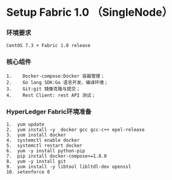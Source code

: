 # Setup  Fabric 1.0  （SingleNode）

### 环境要求

```
CentOS 7.3 + Fabric 1.0 release
```

### 核心组件

```
1.    Docker-compose:Docker 容器管理；   
2.    Go lang SDK:Go 语言开发、编译环境；     
3.    Git:git 镜像克隆与提交；     
4.    Rest Client: rest API 测试；
```

###  HyperLedger Fabric环境准备

```
1.	yum update
2.	yum install –y  docker gcc gcc-c++ epel-release
3.	yum install docker
4.	systemctl enable docker
5.	systemctl restart docker
6.	yum -y install python-pip
7.	pip install docker-compose>=1.8.0
8.	yum -y install git
9.	yum install -y libtool libltdl-dev openssl
10.	setenforce 0
```



